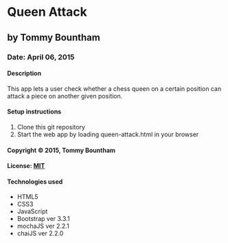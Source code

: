 # Queen Attack
## by Tommy Bountham
### Date: April 06, 2015
#### Description
This app lets a user check whether a chess queen on a certain position can attack a piece on another given position.

#### Setup instructions
1. Clone this git repository
2. Start the web app by loading queen-attack.html in your browser

#### Copyright © 2015, Tommy Bountham

#### License: [MIT](https://github.com/twbs/bootstrap/blob/master/LICENSE)  

#### Technologies used
- HTML5
- CSS3
- JavaScript
- Bootstrap ver 3.3.1
- mochaJS ver 2.2.1
- chaiJS ver 2.2.0
